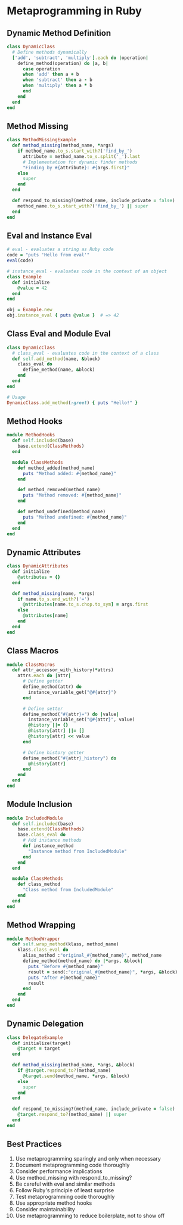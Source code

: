 # Metaprogramming in Ruby

## Dynamic Method Definition
```ruby
class DynamicClass
  # Define methods dynamically
  ['add', 'subtract', 'multiply'].each do |operation|
    define_method(operation) do |a, b|
      case operation
      when 'add' then a + b
      when 'subtract' then a - b
      when 'multiply' then a * b
      end
    end
  end
end
```

## Method Missing
```ruby
class MethodMissingExample
  def method_missing(method_name, *args)
    if method_name.to_s.start_with?('find_by_')
      attribute = method_name.to_s.split('_').last
      # Implementation for dynamic finder methods
      "Finding by #{attribute}: #{args.first}"
    else
      super
    end
  end

  def respond_to_missing?(method_name, include_private = false)
    method_name.to_s.start_with?('find_by_') || super
  end
end
```

## Eval and Instance Eval
```ruby
# eval - evaluates a string as Ruby code
code = "puts 'Hello from eval'"
eval(code)

# instance_eval - evaluates code in the context of an object
class Example
  def initialize
    @value = 42
  end
end

obj = Example.new
obj.instance_eval { puts @value }  # => 42
```

## Class Eval and Module Eval
```ruby
class DynamicClass
  # class_eval - evaluates code in the context of a class
  def self.add_method(name, &block)
    class_eval do
      define_method(name, &block)
    end
  end
end

# Usage
DynamicClass.add_method(:greet) { puts "Hello!" }
```

## Method Hooks
```ruby
module MethodHooks
  def self.included(base)
    base.extend(ClassMethods)
  end

  module ClassMethods
    def method_added(method_name)
      puts "Method added: #{method_name}"
    end

    def method_removed(method_name)
      puts "Method removed: #{method_name}"
    end

    def method_undefined(method_name)
      puts "Method undefined: #{method_name}"
    end
  end
end
```

## Dynamic Attributes
```ruby
class DynamicAttributes
  def initialize
    @attributes = {}
  end

  def method_missing(name, *args)
    if name.to_s.end_with?('=')
      @attributes[name.to_s.chop.to_sym] = args.first
    else
      @attributes[name]
    end
  end
end
```

## Class Macros
```ruby
module ClassMacros
  def attr_accessor_with_history(*attrs)
    attrs.each do |attr|
      # Define getter
      define_method(attr) do
        instance_variable_get("@#{attr}")
      end

      # Define setter
      define_method("#{attr}=") do |value|
        instance_variable_set("@#{attr}", value)
        @history ||= {}
        @history[attr] ||= []
        @history[attr] << value
      end

      # Define history getter
      define_method("#{attr}_history") do
        @history[attr]
      end
    end
  end
end
```

## Module Inclusion
```ruby
module IncludedModule
  def self.included(base)
    base.extend(ClassMethods)
    base.class_eval do
      # Add instance methods
      def instance_method
        "Instance method from IncludedModule"
      end
    end
  end

  module ClassMethods
    def class_method
      "Class method from IncludedModule"
    end
  end
end
```

## Method Wrapping
```ruby
module MethodWrapper
  def self.wrap_method(klass, method_name)
    klass.class_eval do
      alias_method :"original_#{method_name}", method_name
      define_method(method_name) do |*args, &block|
        puts "Before #{method_name}"
        result = send(:"original_#{method_name}", *args, &block)
        puts "After #{method_name}"
        result
      end
    end
  end
end
```

## Dynamic Delegation
```ruby
class DelegateExample
  def initialize(target)
    @target = target
  end

  def method_missing(method_name, *args, &block)
    if @target.respond_to?(method_name)
      @target.send(method_name, *args, &block)
    else
      super
    end
  end

  def respond_to_missing?(method_name, include_private = false)
    @target.respond_to?(method_name) || super
  end
end
```

## Best Practices
1. Use metaprogramming sparingly and only when necessary
2. Document metaprogramming code thoroughly
3. Consider performance implications
4. Use method_missing with respond_to_missing?
5. Be careful with eval and similar methods
6. Follow Ruby's principle of least surprise
7. Test metaprogramming code thoroughly
8. Use appropriate method hooks
9. Consider maintainability
10. Use metaprogramming to reduce boilerplate, not to show off 